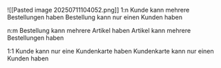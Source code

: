 ![[Pasted image 20250711104052.png]]
1:n
Kunde kann mehrere Bestellungen haben
Bestellung kann nur einen Kunden haben

n:m
Bestellung kann mehrere Artikel haben
Artikel kann mehrere Bestellungen haben

1:1
Kunde kann nur eine Kundenkarte haben
Kundenkarte kann nur einen Kunden haben